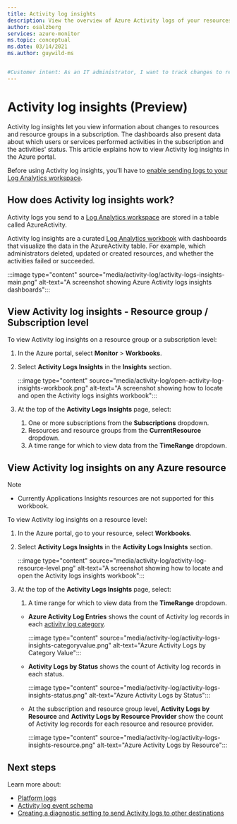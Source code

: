 ```yaml
---
title: Activity log insights 
description: View the overview of Azure Activity logs of your resources
author: osalzberg
services: azure-monitor
ms.topic: conceptual
ms.date: 03/14/2021
ms.author: guywild-ms


#Customer intent: As an IT administrator, I want to track changes to resource groups or specific resources in a subscription and to see which administrators or services make these changes. 
---
```


# Activity log insights (Preview)

Activity log insights let you view information about changes to resources and resource groups in a subscription. The dashboards also present data about which users or services performed activities in the subscription and the activities' status. This article explains how to view Activity log insights in the Azure portal.

Before using Activity log insights, you'll have to [enable sending logs to your Log Analytics workspace](./diagnostic-settings.md).

## How does Activity log insights work?

Activity logs you send to a [Log Analytics workspace](/articles/azure-monitor/logs/log-analytics-workspace-overview.md) are stored in a table called AzureActivity. 

Activity log insights are a curated [Log Analytics workbook](/articles/azure-monitor/visualize/workbooks-overview.md) with dashboards that visualize the data in the AzureActivity table. For example, which administrators deleted, updated or created resources, and whether the activities failed or succeeded.

:::image type="content" source="media/activity-log/activity-logs-insights-main.png" alt-text="A screenshot showing Azure Activity logs insights dashboards":::

## View Activity log insights - Resource group / Subscription level

To view Activity log insights on a resource group or a subscription level:

1. In the Azure portal, select **Monitor** > **Workbooks**.
1. Select **Activity Logs Insights** in the **Insights** section. 

    :::image type="content" source="media/activity-log/open-activity-log-insights-workbook.png" alt-text="A screenshot showing how to locate and open the Activity logs insights workbook":::

1. At the top of the **Activity Logs Insights** page, select:
    1. One or more subscriptions from the **Subscriptions** dropdown.
    1. Resources and resource groups from the **CurrentResource** dropdown.
    1. A time range for which to view data from the **TimeRange** dropdown.
## View Activity log insights on any Azure resource

>[!Note]
> * Currently Applications Insights resources are not supported for this workbook.

To view Activity log insights on a resource level:

1. In the Azure portal, go to your resource, select **Workbooks**.
1. Select **Activity Logs Insights** in the **Activity Logs Insights** section. 

    :::image type="content" source="media/activity-log/activity-log-resource-level.png" alt-text="A screenshot showing how to locate and open the Activity logs insights workbook":::

1. At the top of the **Activity Logs Insights** page, select:
    
    1. A time range for which to view data from the **TimeRange** dropdown.
    * **Azure Activity Log Entries** shows the count of Activity log records in each [activity log category](/articles/azure-monitor/essentials/activity-log-schema#categories).
     
        :::image type="content" source="media/activity-log/activity-logs-insights-categoryvalue.png" alt-text="Azure Activity Logs by Category Value":::
    
    * **Activity Logs by Status** shows the count of Activity log records in each status.
    
        :::image type="content" source="media/activity-log/activity-logs-insights-status.png" alt-text="Azure Activity Logs by Status":::
    
    * At the subscription and resource group level, **Activity Logs by Resource** and **Activity Logs by Resource Provider** show the count of Activity log records for each resource and resource provider.
    
        :::image type="content" source="media/activity-log/activity-logs-insights-resource.png" alt-text="Azure Activity Logs by Resource":::
    
## Next steps
Learn more about:
* [Platform logs](./platform-logs-overview.md)
* [Activity log event schema](activity-log-schema.md)
* [Creating a diagnostic setting to send Activity logs to other destinations](./diagnostic-settings.md)